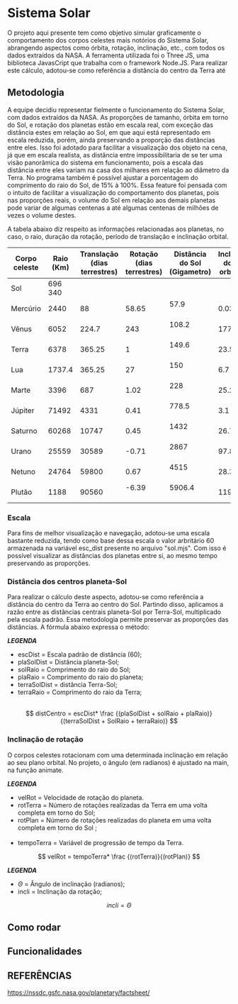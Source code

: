 # Sistema Solar
O projeto aqui presente tem como objetivo simular graficamente o comportamento dos corpos
celestes mais notórios do Sistema Solar, abrangendo aspectos como órbita, rotação, inclinação,
etc., com todos os dados extraídos da NASA. A ferramenta utilizada foi o Three JS, uma biblioteca
JavasCript que trabalha com o framework Node.JS.
Para realizar este cálculo, adotou-se como referência a distância do centro da Terra até

## Metodologia
A equipe decidiu representar fielmente o funcionamento do Sistema Solar, com dados extraídos da NASA.
As proporções de tamanho, órbita em torno do Sol, e rotação dos planetas estão em escala real,
com exceção das distância estes em relação ao Sol, em que aqui está representado em escala reduzida,
porém, ainda preservando a proporção das distâncias entre eles. Isso foi adotado para facilitar a
visualização dos objeto na cena, já que em escala realista, as distância entre impossibilitaria de
se ter uma visão panorâmica do sistema em funcionamento, pois a escala das distância entre eles
variam na casa dos milhares em relação ao diâmetro da Terra. No programa também é possível ajustar
a porcentagem do comprimento do raio do Sol, de 15% à 100%. Essa feature foi pensada com o intuito
de facilitar a visualização do comportamento dos planetas, pois nas proporções reais, o volume do
Sol em relação aos demais planetas pode variar de algumas centenas a até algumas centenas de milhões
de vezes o volume destes.
	
A tabela abaixo diz respeito as informações relacionadas aos planetas, no caso, o raio, duração da
rotação, período de translação e inclinação orbital.

| Corpo celeste 	| Raio (Km) 	| Translação (dias terrestres) | Rotação (dias terrestres) | Distância do Sol (Gigametro) | Inclinação do eixo orbital (°)|
|-----------------------|---------------|------------------------------|---------------------------|------------------------------|----------------------------|
| Sol			| 696 340	|			       |			   | 				  |
| Mercúrio		| 2440		| 88			       | 58.65			   | 57.9                         | 0.034 |
| Vênus			| 6052		| 224.7			       | 243			   | 108.2                        | 177.4 |
| Terra			| 6378		| 365.25		       | 1			   | 149.6                        | 23.5 |
| Lua			| 1737.4	| 365.25		       | 27			   | 150                          | 6.7 |
| Marte			| 3396		| 687			       | 1.02			   | 228                          | 25.2| 
| Júpiter		| 71492		| 4331			       | 0.41			   | 778.5                        | 3.1 |
| Saturno		| 60268		| 10747			       | 0.45			   | 1432                         | 26.7 |
| Urano			| 25559		| 30589			       | -0.71			   | 2867                         | 97.8 |
| Netuno		| 24764		| 59800			       | 0.67			   | 4515                         | 28.3 |
| Plutão		| 1188		| 90560			       | -6.39                     | 5906.4                       | 119.5 |

### Escala
Para fins de melhor visualização e navegação, adotou-se uma escala bastante reduzida, tendo
como base dessa escala o valor arbritário 60 armazenada na variável esc_dist presente no arquivo
"sol.mjs". Com isso é possível visualizar as distâncias dos planetas entre si, ao mesmo tempo
preservando as proporções.

### Distância dos centros planeta-Sol
Para realizar o cálculo deste aspecto, adotou-se como referência a distância do centro da Terra ao
centro do Sol. Partindo disso, aplicamos a razão entre as distâncias centrais planeta-Sol por Terra-Sol,
multiplicado pela escala padrão. Essa metodologia permite preservar as proporções das distâncias. A
fórmula abaixo expressa o método:<br>

***LEGENDA***
* escDist = Escala padrão de distância (60);
* plaSolDist = Distância planeta-Sol;
* solRaio = Comprimento do raio do Sol;
* plaRaio = Comprimento do raio do planeta;
* terraSolDist = distância Terra-Sol;
* terraRaio = Comprimento do raio da Terra;<br><br>

$$
distCentro = escDist* \frac {(plaSolDist + solRaio + plaRaio)}{(terraSolDist + SolRaio + terraRaio)}
$$

### Inclinação de rotação
O corpos celestes rotacionam com uma determinada inclinação em relação ao seu plano orbital. No
projeto, o ângulo (em radianos) é ajustado na main, na função animate.


***LEGENDA***
* velRot = Velocidade de rotação do planeta.
* rotTerra = Número de rotações realizadas da Terra em uma volta completa em torno do Sol;
* rotPlan = Número de rotações realizadas do planeta em uma volta completa em torno do Sol ;<br><br>
* tempoTerra = Variável de progressão de tempo da Terra.

$$
velRot = tempoTerra* \frac {(rotTerra)}{(rotPlan)}
$$

***LEGENDA***
* $\Theta$ = Ângulo de inclinação (radianos);
* incli = Inclinação da rotação;

$$
incli = \Theta
$$


## Como rodar

## Funcionalidades

## REFERÊNCIAS
https://nssdc.gsfc.nasa.gov/planetary/factsheet/
